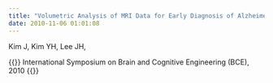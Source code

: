 ```yaml
---
title: "Volumetric Analysis of MRI Data for Early Diagnosis of Alzheimer Disease,"
date: 2010-11-06 01:01:08
---
```


Kim J, Kim YH, Lee JH, 

{{<format bright-green>}}
International Symposium on Brain and Cognitive Engineering (BCE), 2010
{{</format>}}